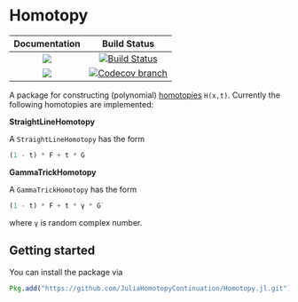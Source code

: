 # Homotopy

| **Documentation** | **Build Status** |
|:-----------------:|:----------------:|
| [![][docs-stable-img]][docs-stable-url] | [![Build Status][build-img]][build-url] |
| [![][docs-latest-img]][docs-latest-url] | [![Codecov branch][codecov-img]][codecov-url] |


A package for constructing (polynomial) [homotopies](https://en.wikipedia.org/wiki/Homotopy) `H(x,t)`.
Currently the following homotopies are implemented:

**StraightLineHomotopy**

A `StraightLineHomotopy` has the form
```julia
(1 - t) * F + t * G
```

**GammaTrickHomotopy**

A `GammaTrickHomotopy` has the form
```julia
(1 - t) * F + t * γ * G`
```
where `γ` is random complex number.

## Getting started

You can install the package via
```julia
Pkg.add("https://github.com/JuliaHomotopyContinuation/Homotopy.jl.git")
```

[docs-stable-img]: https://img.shields.io/badge/docs-stable-blue.svg
[docs-latest-img]: https://img.shields.io/badge/docs-latest-blue.svg
[docs-stable-url]: https://JuliaHomotopyContinuation.github.io/Homotopy.jl/stable
[docs-latest-url]: https://JuliaHomotopyContinuation.github.io/Homotopy.jl/latest

[build-img]: https://travis-ci.org/JuliaHomotopyContinuation/Homotopy.jl.svg?branch=master
[build-url]: https://travis-ci.org/JuliaHomotopyContinuation/Homotopy.jl
[codecov-img]: https://codecov.io/gh/juliahomotopycontinuation/Homotopy.jl/branch/master/graph/badge.svg
[codecov-url]: https://codecov.io/gh/juliahomotopycontinuation/Homotopy.jl
